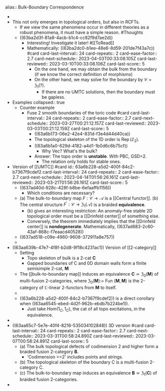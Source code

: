 alias:: Bulk-Boundary Correspondence

-
- This not only emerges in topological orders, but also in RCFTs.
	- If we view the same phenomena occur in different theories as a robust phenomena, it must have a simple reason. #Thoughts
	- ((63ba2d3f-81a8-4acb-b1c4-cc82f9d7ae2d))
		- Interesting! Investigate it later! #[[ToRead]]
		- Mathematically: ((63ba2dc0-b1ee-48e6-8d59-201de7f43a7c)) #card
		  card-last-interval:: 24
		  card-repeats:: 2
		  card-ease-factor:: 2.7
		  card-next-schedule:: 2023-04-03T00:33:08.105Z
		  card-last-reviewed:: 2023-03-10T00:33:08.106Z
		  card-last-score:: 5
			- On the one hand, we may obtain the bulk from the boundary (if we know the correct definition of morphisms)
			- On the other hand, we may solve for the boundary by $\mathcal{C}=\mathfrak{Z}_1(?)$.
				- If there are no UMTC solutions, then the boundary must be gapless.
- Examples
  collapsed:: true
	- Counter example
		- Fuse 2 smooth boundaries of the toric code #card
		  card-last-interval:: 24
		  card-repeats:: 2
		  card-ease-factor:: 2.7
		  card-next-schedule:: 2023-03-27T00:21:12.157Z
		  card-last-reviewed:: 2023-03-03T00:21:12.159Z
		  card-last-score:: 5
			- ((63a6b173-06e2-42e4-831d-f3e4d44d40ca))
			- The topological skeleton of the 1D order is $\operatorname{Rep}\left(\mathbb{Z}_2\right)$.
			- ((63a6b1a0-629d-4182-a4d1-1b0d6c6b75cf))
				- Why Vec? What's the bulk?
			- Answer: The topo order is **unstable**. With PBC, GSD=2.
				- The relation only holds for stable ones.
- Version of [[UMTC]] #card
  id:: 63a6b228-a5d2-400f-84c2-b7367f9cdef2
  card-last-interval:: 24
  card-repeats:: 2
  card-ease-factor:: 2.7
  card-next-schedule:: 2023-04-14T01:56:26.161Z
  card-last-reviewed:: 2023-03-21T01:56:26.161Z
  card-last-score:: 5
	- ((637ad40d-928c-428f-b8be-6efaaffb1156))
		- Which conditions are necessary?
	- (a) The bulk-to-boundary map $F: \mathcal{C} \rightarrow \mathcal{A}$ is a [[Central functor]].
	  (b) The central structure $F^{\prime}: \mathcal{C} \rightarrow \mathfrak{Z}_1(\mathcal{A})$ is a braided **equivalence**.
		- (b) gives an interesting restriction: An anomaly-free stable 2D topological order must be a [[Drinfeld center]] of something else.
		- Conversely, the theorem immediately implies that the [[Drinfeld center]] is **nondegenerate**. Mathematically, ((637ad683-2c60-43af-868c-f7eaacd40528))
	- ((637ad518-c09e-4960-9608-372911a8e757))
	-
- ((63aa639b-47e7-4f8f-b2d8-9f18c4231ac1)) Version of [[2-category]]
	- Setting
		- Topo skeleton of bulk is a 2-cat $\mathbf C$
		- Gapped boundaries of C and 0D domain walls form a finite semisimple 2-cat, $\mathbf M$
	- The [[bulk-to-boundary map]] induces an equivalence $\mathbf{C} \simeq \mathfrak{Z}_0(\mathbf{M})$ of multi-fusion 2-categories, where $\mathfrak{Z}_0(\mathbf{M}):=$ Fun $(\mathbf{M}, \mathbf{M})$ is the 2-category of $\mathbb{C}$-linear 2-functors from $\mathbf{M}$ to itself.
	-
	- ((63a6b228-a5d2-400f-84c2-b7367f9cdef2)) is a direct corollary when ((63aa6545-ebed-4d2f-962b-ebdb7b224be1)).
		- Just take $Hom(1_C,1_C)$, the cat of all topo excitations, in the equivalence.
-
- ((63aa65c7-5e7e-40f4-8216-535034102848)) 3D version #card
  card-last-interval:: 24
  card-repeats:: 2
  card-ease-factor:: 2.7
  card-next-schedule:: 2023-03-31T00:58:24.890Z
  card-last-reviewed:: 2023-03-07T00:58:24.891Z
  card-last-score:: 5
	- (a) The bulk topological defects of codimension 2 and higher form a braided fusion 2-category $\mathbf{B}$.
		- 'Codimension >=2' includes points and strings.
	- (b) The topological skeleton of the boundary $\mathrm{C}$ is a multi-fusion 2-category $\mathrm{C}$.
	- (c) The bulk-to-boundary map induces an equivalence $\mathbf{B} \simeq \mathfrak{Z}_1(\mathbf{C})$ of braided fusion 2-categories.
-